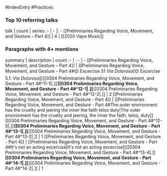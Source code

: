 #IndexEntry #Practices

### Top 10 referring talks
talk | count | series
:- | - |: -
[[Preliminaries Regarding Voice, Movement, and Gesture - Part 4]] | 4 | [[2020 Vajra Music]]

### Paragraphs with 4+ mentions
summary | description | count
:- | : - | -
[[Preliminaries Regarding Voice, Movement, and Gesture - Part 4]] | [[Preliminaries Regarding Voice, Movement, and Gesture - Part 4#🟡 Excercise 51 _Via Dolorosa_\|🟡 Excercise 5.1: _Via Dolorosa_]] [[0304 Preliminaries Regarding Voice, Movement, and Gesture - Part 4#^11-5\|.]] **[[0304 Preliminaries Regarding Voice, Movement, and Gesture - Part 4#^12-1\|.]]** [[0304 Preliminaries Regarding Voice, Movement, and Gesture - Part 4#^12-2\|.]] | 2
[[Preliminaries Regarding Voice, Movement, and Gesture - Part 4]] | [[Preliminaries Regarding Voice, Movement, and Gesture - Part 4#The outer environment has the cruelty and jeering the inner the faith telos duty\|The outer environment has the cruelty and jeering, the inner the faith, telos, duty]] [[0304 Preliminaries Regarding Voice, Movement, and Gesture - Part 4#^12-5\|.]] **[[0304 Preliminaries Regarding Voice, Movement, and Gesture - Part 4#^13-1\|.]]** [[0304 Preliminaries Regarding Voice, Movement, and Gesture - Part 4#^13-2\|.]] | 1
[[Preliminaries Regarding Voice, Movement, and Gesture - Part 4]] | [[Preliminaries Regarding Voice, Movement, and Gesture - Part 4#It's not an acting excercise\|It's not an acting excercise]] [[0304 Preliminaries Regarding Voice, Movement, and Gesture - Part 4#^13-4\|.]] **[[0304 Preliminaries Regarding Voice, Movement, and Gesture - Part 4#^14-1\|.]]** [[0304 Preliminaries Regarding Voice, Movement, and Gesture - Part 4#^14-2\|.]] | 1

